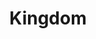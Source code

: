 --- 
title: "Kingdom"
publishdate: "2019-1-1T16:48:46+02:00"
src: "https://365manga.net/manga/kingdom"
image: "https://data.365manga.net/images/thumbnails/32638-kingdom.jpg"
description: " Kingdom manga summary: Millions of years have passed since the times of legends, when the worlds of man and gods were still the same. In these times it was the desires of man that moved the world. It is the era of the 500 year war - The Warring States period (403-222 BC in Chinese history) . Kingdom is the story of a young boy named Shin who grew into a…"
---